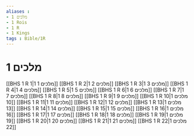 ```yaml
---
aliases : 
- 1 מלכים
- 1 Rois
- 1 R
- 1 Kings
tags : Bible/1R
---
```


# 1 מלכים

[[BHS 1 R 1|1 מלכים 1]]
[[BHS 1 R 2|1 מלכים 2]]
[[BHS 1 R 3|1 מלכים 3]]
[[BHS 1 R 4|1 מלכים 4]]
[[BHS 1 R 5|1 מלכים 5]]
[[BHS 1 R 6|1 מלכים 6]]
[[BHS 1 R 7|1 מלכים 7]]
[[BHS 1 R 8|1 מלכים 8]]
[[BHS 1 R 9|1 מלכים 9]]
[[BHS 1 R 10|1 מלכים 10]]
[[BHS 1 R 11|1 מלכים 11]]
[[BHS 1 R 12|1 מלכים 12]]
[[BHS 1 R 13|1 מלכים 13]]
[[BHS 1 R 14|1 מלכים 14]]
[[BHS 1 R 15|1 מלכים 15]]
[[BHS 1 R 16|1 מלכים 16]]
[[BHS 1 R 17|1 מלכים 17]]
[[BHS 1 R 18|1 מלכים 18]]
[[BHS 1 R 19|1 מלכים 19]]
[[BHS 1 R 20|1 מלכים 20]]
[[BHS 1 R 21|1 מלכים 21]]
[[BHS 1 R 22|1 מלכים 22]]
